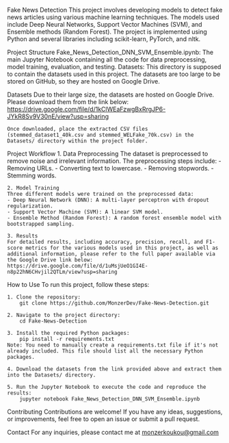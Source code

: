 Fake News Detection
	This project involves developing models to detect fake news articles using various machine learning techniques. The models used include Deep Neural Networks, Support Vector Machines (SVM), and Ensemble methods (Random Forest). The project is implemented using Python and several libraries including scikit-learn, PyTorch, and nltk.

Project Structure
	Fake_News_Detection_DNN_SVM_Ensemble.ipynb: The main Jupyter Notebook containing all the code for data preprocessing, model training, evaluation, and testing.
	Datasets: This directory is supposed to contain the datasets used in this project. The datasets are too large to be stored on GitHub, so they are hosted on Google Drive.

Datasets
	Due to their large size, the datasets are hosted on Google Drive. Please download them from the link below:
	https://drive.google.com/file/d/1kClWEaFzwgBxRrgJP6-JYkR8Sv9V30nE/view?usp=sharing
	
	Once downloaded, place the extracted CSV files (stemmed_dataset1_40k.csv and stemmed_WELFake_70k.csv) in the Datasets/ directory within the project folder.

Project Workflow
	1. Data Preprocessing
	The dataset is preprocessed to remove noise and irrelevant information. The preprocessing steps include:
	- Removing URLs.
	- Converting text to lowercase.
	- Removing stopwords.
	- Stemming words.

	2. Model Training
	Three different models were trained on the preprocessed data:
	- Deep Neural Network (DNN): A multi-layer perceptron with dropout regularization.
	- Support Vector Machine (SVM): A linear SVM model.
	- Ensemble Method (Random Forest): A random forest ensemble model with bootstrapped sampling.

	3. Results
	For detailed results, including accuracy, precision, recall, and F1-score metrics for the various models used in this project, as well as additional information, please refer to the full paper available via the Google Drive link below:
	https://drive.google.com/file/d/1uMsjUeO1GI4E-n8p22hN6CHvjil2QTLm/view?usp=sharing

How to Use
	To run this project, follow these steps:

	1. Clone the repository:
		git clone https://github.com/MonzerDev/Fake-News-Detection.git

	2. Navigate to the project directory:
		cd Fake-News-Detection

	3. Install the required Python packages:
		pip install -r requirements.txt
	Note: You need to manually create a requirements.txt file if it's not already included. This file should list all the necessary Python packages.

	4. Download the datasets from the link provided above and extract them into the Datasets/ directory.

	5. Run the Jupyter Notebook to execute the code and reproduce the results:
		jupyter notebook Fake_News_Detection_DNN_SVM_Ensemble.ipynb

Contributing
	Contributions are welcome! If you have any ideas, suggestions, or improvements, feel free to open an issue or submit a pull request.

Contact
	For any inquiries, please contact me at monzerkoukou@gmail.com
